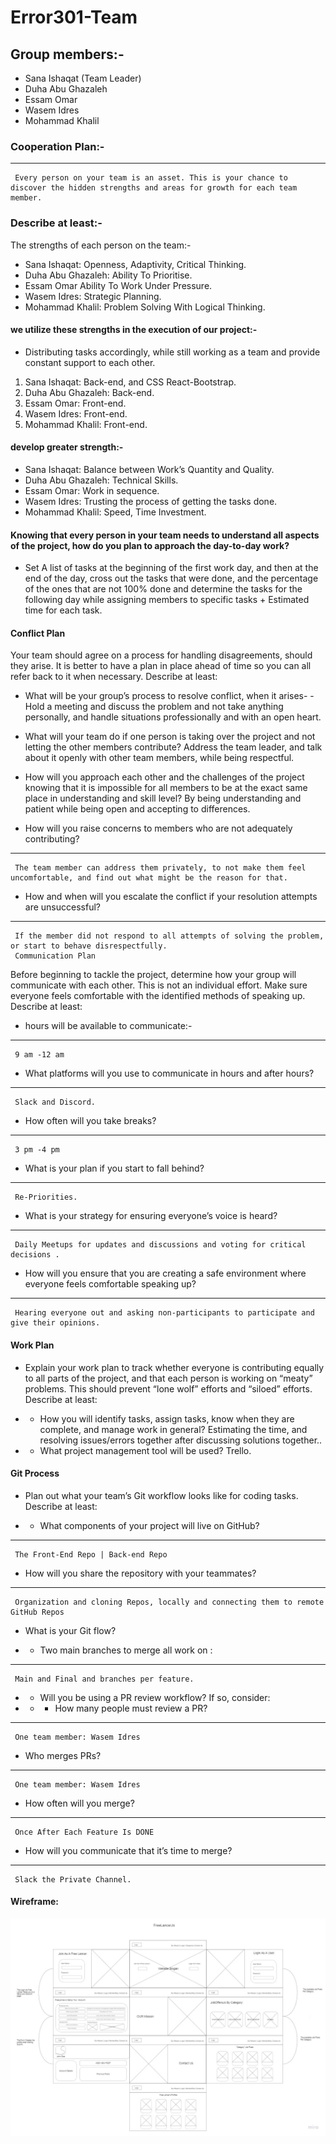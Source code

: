 # Error301-Team

## Group members:-

- Sana Ishaqat (Team Leader)
- Duha Abu Ghazaleh
- Essam Omar
- Wasem Idres
- Mohammad Khalil

### Cooperation Plan:-

- - -
     Every person on your team is an asset. This is your chance to discover the hidden strengths and areas for growth for each team member.

### Describe at least:-

The strengths of each person on the team:-

- Sana Ishaqat: Openness, Adaptivity, Critical Thinking.
- Duha Abu Ghazaleh: Ability To Prioritise.
- Essam Omar Ability To Work Under Pressure.
- Wasem Idres: Strategic Planning.
- Mohammad Khalil: Problem Solving With Logical Thinking.

#### we utilize these strengths in the execution of our project:-

- Distributing tasks accordingly, while still working as a team and provide constant support to each other.

1. Sana Ishaqat: Back-end, and CSS React-Bootstrap.
2. Duha Abu Ghazaleh: Back-end.
3. Essam Omar: Front-end.
4. Wasem Idres: Front-end.
5. Mohammad Khalil: Front-end.

#### develop greater strength:-

- Sana Ishaqat: Balance between Work’s Quantity and Quality.
- Duha Abu Ghazaleh: Technical Skills.
- Essam Omar: Work in sequence.
- Wasem Idres: Trusting the process of getting the tasks done.
- Mohammad Khalil: Speed, Time Investment.

#### Knowing that every person in your team needs to understand all aspects of the project, how do you plan to approach the day-to-day work?

- Set A list of tasks at the beginning of the first work day, and then at the end of the day, cross out the tasks that were done, and the percentage of the ones that are not 100% done and determine the tasks for the following day while assigning members to specific tasks + Estimated time for each task.

#### Conflict Plan

Your team should agree on a process for handling disagreements, should they arise. It is better to have a plan in place ahead of time so you can all refer back to it when necessary.
Describe at least:

- What will be your group’s process to resolve conflict, when it arises- - Hold a meeting and discuss the problem and not take anything personally, and handle situations professionally and with an open heart.

- What will your team do if one person is taking over the project and not letting the other members contribute?
Address the team leader, and talk about it openly with other team members, while being respectful.

- How will you approach each other and the challenges of the project knowing that it is impossible for all members to be at the exact same place in understanding and skill level? By being understanding and patient while being open and accepting to differences.

- How will you raise concerns to members who are not adequately contributing?

- - -
     The team member can address them privately, to not make them feel uncomfortable, and find out what might be the reason for that.

- How and when will you escalate the conflict if your resolution attempts are unsuccessful?

- - -
     If the member did not respond to all attempts of solving the problem, or start to behave disrespectfully.
     Communication Plan

Before beginning to tackle the project, determine how your group will communicate with each other. This is not an individual effort. Make sure everyone feels comfortable with the identified methods of speaking up.
Describe at least:

- hours will be available to communicate:-

- - -
     9 am -12 am

- What platforms will you use to communicate in hours and after hours?

- - -
     Slack and Discord.

- How often will you take breaks?

- - -
     3 pm -4 pm

- What is your plan if you start to fall behind?

- - -
     Re-Priorities.

- What is your strategy for ensuring everyone’s voice is heard?

- - -
     Daily Meetups for updates and discussions and voting for critical decisions .

- How will you ensure that you are creating a safe environment where everyone feels comfortable speaking up?

- - -
     Hearing everyone out and asking non-participants to participate and give their opinions.

#### Work Plan

- Explain your work plan to track whether everyone is contributing equally to all parts of the project, and that each person is working on “meaty” problems. This should prevent “lone wolf” efforts and “siloed” efforts.
Describe at least:
- - How you will identify tasks, assign tasks, know when they are complete, and manage work in general?
     Estimating the time, and resolving issues/errors together after discussing solutions together..

- - What project management tool will be used?
     Trello.

#### Git Process

- Plan out what your team’s Git workflow looks like for coding tasks.
Describe at least:

- - What components of your project will live on GitHub?

- - -
     The Front-End Repo | Back-end Repo 

- How will you share the repository with your teammates?

- - -
     Organization and cloning Repos, locally and connecting them to remote GitHub Repos

- What is your Git flow?

- - Two main branches to merge all work on :

- - -
     Main and Final and branches per feature.

- - Will you be using a PR review workflow? If so, consider:
- - - How many people must review a PR?

- - -
     One team member: Wasem Idres

- Who merges PRs?

- - -
     One team member: Wasem Idres

- How often will you merge?

- - -
     Once After Each Feature Is DONE

- How will you communicate that it’s time to merge?

- - -
     Slack the Private Channel.
     
#### Wireframe:
![](https://github.com/Error301-Team/freeLancerJo-frontend/blob/main/301error-FreeLancerJo%20Wireframe.jpg) 

